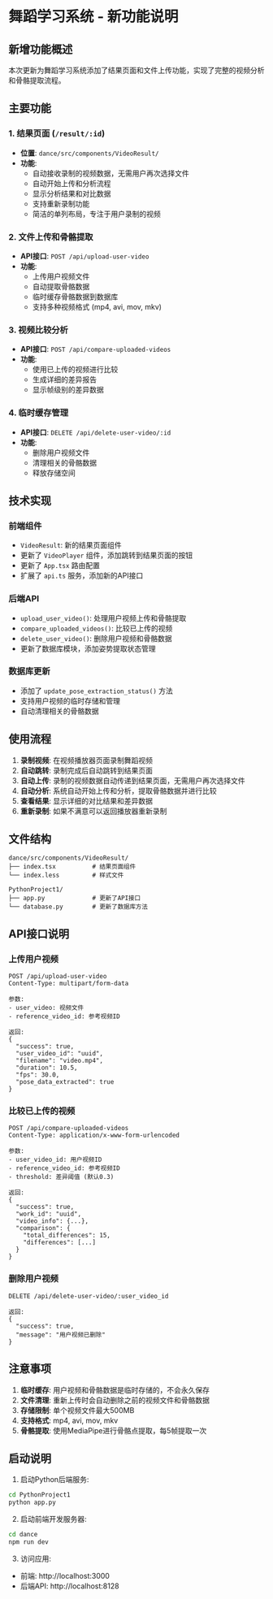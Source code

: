 # 舞蹈学习系统 - 新功能说明

## 新增功能概述

本次更新为舞蹈学习系统添加了结果页面和文件上传功能，实现了完整的视频分析和骨骼提取流程。

## 主要功能

### 1. 结果页面 (`/result/:id`)
- **位置**: `dance/src/components/VideoResult/`
- **功能**: 
  - 自动接收录制的视频数据，无需用户再次选择文件
  - 自动开始上传和分析流程
  - 显示分析结果和对比数据
  - 支持重新录制功能
  - 简洁的单列布局，专注于用户录制的视频

### 2. 文件上传和骨骼提取
- **API接口**: `POST /api/upload-user-video`
- **功能**:
  - 上传用户视频文件
  - 自动提取骨骼数据
  - 临时缓存骨骼数据到数据库
  - 支持多种视频格式 (mp4, avi, mov, mkv)

### 3. 视频比较分析
- **API接口**: `POST /api/compare-uploaded-videos`
- **功能**:
  - 使用已上传的视频进行比较
  - 生成详细的差异报告
  - 显示帧级别的差异数据

### 4. 临时缓存管理
- **API接口**: `DELETE /api/delete-user-video/:id`
- **功能**:
  - 删除用户视频文件
  - 清理相关的骨骼数据
  - 释放存储空间

## 技术实现

### 前端组件
- `VideoResult`: 新的结果页面组件
- 更新了 `VideoPlayer` 组件，添加跳转到结果页面的按钮
- 更新了 `App.tsx` 路由配置
- 扩展了 `api.ts` 服务，添加新的API接口

### 后端API
- `upload_user_video()`: 处理用户视频上传和骨骼提取
- `compare_uploaded_videos()`: 比较已上传的视频
- `delete_user_video()`: 删除用户视频和骨骼数据
- 更新了数据库模块，添加姿势提取状态管理

### 数据库更新
- 添加了 `update_pose_extraction_status()` 方法
- 支持用户视频的临时存储和管理
- 自动清理相关的骨骼数据

## 使用流程

1. **录制视频**: 在视频播放器页面录制舞蹈视频
2. **自动跳转**: 录制完成后自动跳转到结果页面
3. **自动上传**: 录制的视频数据自动传递到结果页面，无需用户再次选择文件
4. **自动分析**: 系统自动开始上传和分析，提取骨骼数据并进行比较
5. **查看结果**: 显示详细的对比结果和差异数据
6. **重新录制**: 如果不满意可以返回播放器重新录制

## 文件结构

```
dance/src/components/VideoResult/
├── index.tsx          # 结果页面组件
└── index.less         # 样式文件

PythonProject1/
├── app.py             # 更新了API接口
└── database.py        # 更新了数据库方法
```

## API接口说明

### 上传用户视频
```
POST /api/upload-user-video
Content-Type: multipart/form-data

参数:
- user_video: 视频文件
- reference_video_id: 参考视频ID

返回:
{
  "success": true,
  "user_video_id": "uuid",
  "filename": "video.mp4",
  "duration": 10.5,
  "fps": 30.0,
  "pose_data_extracted": true
}
```

### 比较已上传的视频
```
POST /api/compare-uploaded-videos
Content-Type: application/x-www-form-urlencoded

参数:
- user_video_id: 用户视频ID
- reference_video_id: 参考视频ID
- threshold: 差异阈值 (默认0.3)

返回:
{
  "success": true,
  "work_id": "uuid",
  "video_info": {...},
  "comparison": {
    "total_differences": 15,
    "differences": [...]
  }
}
```

### 删除用户视频
```
DELETE /api/delete-user-video/:user_video_id

返回:
{
  "success": true,
  "message": "用户视频已删除"
}
```

## 注意事项

1. **临时缓存**: 用户视频和骨骼数据是临时存储的，不会永久保存
2. **文件清理**: 重新上传时会自动删除之前的视频文件和骨骼数据
3. **存储限制**: 单个视频文件最大500MB
4. **支持格式**: mp4, avi, mov, mkv
5. **骨骼提取**: 使用MediaPipe进行骨骼点提取，每5帧提取一次

## 启动说明

1. 启动Python后端服务:
```bash
cd PythonProject1
python app.py
```

2. 启动前端开发服务器:
```bash
cd dance
npm run dev
```

3. 访问应用:
- 前端: http://localhost:3000
- 后端API: http://localhost:8128
